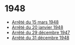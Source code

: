 # 1948

- [Arrêté du 15 mars 1948](arrete-du-15-mars-1948)
- [Arrêté du 20 janvier 1948](arrete-du-20-janvier-1948)
- [Arrêté du 29 décembre 1947](arrete-du-29-decembre-1947)
- [Arrêté du 31 décembre 1948](arrete-du-31-decembre-1948)
